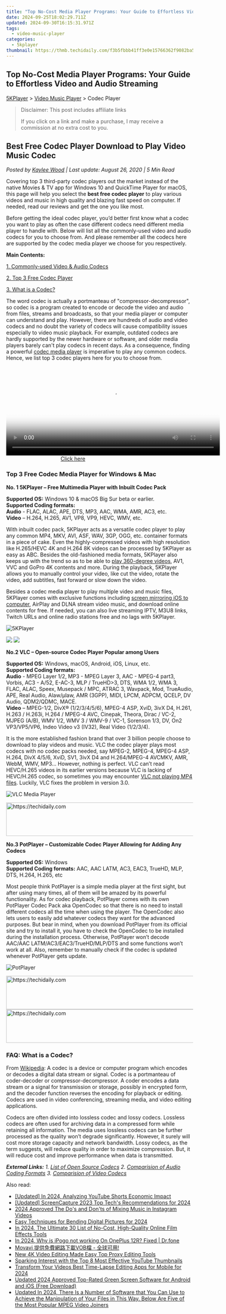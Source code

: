 ```yaml
---
title: "Top No-Cost Media Player Programs: Your Guide to Effortless Video and Audio Streaming"
date: 2024-09-25T18:02:29.711Z
updated: 2024-09-30T16:15:31.971Z
tags:
  - video-music-player
categories:
  - 5kplayer
thumbnail: https://thmb.techidaily.com/f3b5fbbb41ff3e0e15766362f9082ba5609c00b8437978e5e3317dc5d76ea72c.jpg
---
```


## Top No-Cost Media Player Programs: Your Guide to Effortless Video and Audio Streaming

[5KPlayer](https://tools.techidaily.com/5kplayer/products/) \> [Video Music Player](https://tools.techidaily.com/5kplayer/video-music-player/) \> Codec Player 

>  Disclaimer: This post includes affiliate links
>
>  If you click on a link and make a purchase, I may receive a commission at no extra cost to you.
>

## Best Free Codec Player Download to Play Video Music Codec

 _Posted by [Kaylee Wood](https://www.quora.com/profile/Amanda-Hu-21) | Last update: August 26, 2020 | 5 Min Read_

Covering top 3 third-party codec players out the market instead of the native Movies & TV app for Windows 10 and QuickTime Player for macOS, this page will help you select the **best free codec player** to play various videos and music in high quality and blazing fast speed on computer. If needed, read our reviews and get the one you like most.

  
Before getting the ideal codec player, you’d better first know what a codec you want to play as often the case different codecs need different media player to handle with. Below will list all the commonly-used video and audio codecs for you to choose from. And please remember all the codecs here are supported by the codec media player we choose for you respectively.

  
**Main Contents:**

[1\. Commonly-used Video & Audio Codecs](https://tools.techidaily.com/5kplayer/video-music-player/)

[2\. Top 3 Free Codec Player](https://tools.techidaily.com/5kplayer/video-music-player/)

[3\. What is a Codec?](https://tools.techidaily.com/5kplayer/video-music-player/)

The word codec is actually a portmanteau of "compressor-decompressor", so codec is a program created to encode or decode the video and audio from files, streams and broadcasts, so that your media player or computer can understand and play. However, there are hundreds of audio and video codecs and no doubt the variety of codecs will cause compatibility issues especially to video music playback. For example, outdated codecs are hardly supported by the newer hardware or software, and older media players barely can't play codecs in recent days. As a consequence, finding a powerful [codec media player](https://tools.techidaily.com/5kplayer/video-music-player/) is imperative to play any common codecs. Hence, we list top 3 codec players here for you to choose from.

<!-- affiliate ads begin -->
<span id="1982499">
					<video width="576" height="240" style="cursor:pointer"
           poster="//a.impactradius-go.com/display-clicktoplayimage/1982499.png"
           onclick="if(!this.playClicked){this.play();this.setAttribute('controls',true);this.playClicked=true;}">
	   <source src="//a.impactradius-go.com/display-ad/22993-1982499">
	   <img src="//a.impactradius-go.com/display-clicktoplayimage/1982499.png" style="border: none; height: 100%; width: 100%; object-fit: contain">
	</video>
	<div style="width:360px;text-align:center"><a href="javascript:window.open(decodeURIComponent('https%3A%2F%2Fhomestyler.sjv.io%2Fc%2F5597632%2F1982499%2F22993'), '_blank');void(0);">Click here</a></div>
</span>
<img height="0" width="0" src="https://imp.pxf.io/i/5597632/1982499/22993" style="position:absolute;visibility:hidden;" border="0" />
<!-- affiliate ads end -->

### Top 3 Free Codec Media Player for Windows & Mac

**No. 1 5KPlayer – Free Multimedia Player with Inbuilt Codec Pack**

**Supported OS:** Windows 10 & macOS Big Sur beta or earlier.  
**Supported Coding formats:**   
**Audio** \- FLAC, ALAC, APE, DTS, MP3, AAC, WMA, AMR, AC3, etc.   
**Video** – H.264, H.265, AV1, VP8, VP9, HEVC, WMV, etc.

With inbuilt codec pack, 5KPlayer acts as a versatile codec player to play any common MP4, MKV, AVI, ASF, WAV, 3GP, OGG, etc. container formats in a piece of cake. Even the highly-compressed videos with high resolution like H.265/HEVC 4K and H.264 8K videos can be processed by 5KPlayer as easy as ABC. Besides the old-fashioned media formats, 5KPlayer also keeps up with the trend so as to be able to [play 360-degree videos](https://tools.techidaily.com/5kplayer/video-music-player/), AV1, VVC and GoPro 4K contents and more. During the playback, 5KPlayer allows you to manually control your video, like cut the video, rotate the video, add subtitles, fast forward or slow down the video.

Besides a codec media player to play multiple video and music files, 5KPlayer comes with exclusive functions including [screen mirroring iOS to computer](https://tools.techidaily.com/5kplayer/airplay/), AirPlay and DLNA stream video music, and download online contents for free. If needed, you can also live streaming IPTV, M3U8 links, Twitch URLs and online radio stations free and no lags with 5KPlayer.

![5KPlayer](https://www.5kplayer.com/video-music-player/img/hevc-player-mac.jpg) 

[![](https://www.5kplayer.com/video-music-player/../button/freedownwhitewin.png)](https://tools.techidaily.com/5kplayer/products/) [![](https://www.5kplayer.com/video-music-player/../button/freedownbackmac.png)](https://tools.techidaily.com/5kplayer/products/) 

**No.2 VLC – Open-source Codec Player Popular among Users**

**Supported OS:** Windows, macOS, Android, iOS, Linux, etc.  
**Supported Coding formats:**   
**Audio** \- MPEG Layer 1/2, MP3 - MPEG Layer 3, AAC - MPEG-4 part3, Vorbis, AC3 - A/52, E-AC-3, MLP / TrueHD>3, DTS, WMA 1/2, WMA 3, FLAC, ALAC, Speex, Musepack / MPC, ATRAC 3, Wavpack, Mod, TrueAudio, APE, Real Audio, Alaw/µlaw, AMR (3GPP), MIDI, LPCM, ADPCM, QCELP, DV Audio, QDM2/QDMC, MACE.  
**Video** – MPEG-1/2, DivX® (1/2/3/4/5/6), MPEG-4 ASP, XviD, 3ivX D4, H.261, H.263 / H.263i, H.264 / MPEG-4 AVC, Cinepak, Theora, Dirac / VC-2, MJPEG (A/B), WMV 1/2, WMV 3 / WMV-9 / VC-1, Sorenson 1/3, DV, On2 VP3/VP5/VP6, Indeo Video v3 (IV32), Real Video (1/2/3/4).

It is the more established fashion brand that over 3 billion people choose to download to play videos and music. VLC the codec player plays most codecs with no codec packs needed, say MPEG-2, MPEG-4, MPEG-4 ASP, H.264, DivX 4/5/6, XviD, SV1, 3ivX D4 and H.264/MPEG-4 AVCMKV, AMR, WebM, WMV, MP3… However, nothing is perfect. VLC can’t read HEVC/H.265 videos in its earlier versions because VLC is lacking of HEVC/H.265 codec, so sometimes you may encounter [VLC not playing MP4 files](https://tools.techidaily.com/5kplayer/video-music-player/). Luckily, VLC fixes the problem in version 3.0.

![VLC Media Player](https://www.5kplayer.com/video-music-player/img/hevc-player-mac-vlc.jpg) 

<!-- affiliate ads begin -->
<a href="https://aligracehair.sjv.io/c/5597632/1972698/19272" target="_top" id="1972698">
  <img src="//a.impactradius-go.com/display-ad/19272-1972698" border="0" alt="https://techidaily.com" width="728" height="90"/>
</a>
<img height="0" width="0" src="https://aligracehair.sjv.io/i/5597632/1972698/19272" style="position:absolute;visibility:hidden;" border="0" />
<!-- affiliate ads end -->

**No.3 PotPlayer – Customizable Codec Player Allowing for Adding Any Codecs**

**Supported OS:** Windows  
**Supported Coding formats:** AAC, AAC LATM, AC3, EAC3, TrueHD, MLP, DTS, H.264, H.265, etc

Most people think PotPlayer is a simple media player at the first sight, but after using many times, all of them will be amazed by its powerful functionality. As for codec playback, PotPlayer comes with its own PotPlayer Codec Pack aka OpenCodec so that there is no need to install different codecs all the time when using the player. The OpenCodec also lets users to easily add whatever codecs they want for the advanced purposes. But bear in mind, when you download PotPlayer from its official site and try to install it, you have to check the OpenCodec to be installed during the installation process. Otherwise, PotPlayer won’t decode AAC/AAC LATM/AC3/EAC3/TrueHD/MLP/DTS and some functions won’t work at all. Also, remember to manually check if the codec is updated whenever PotPlayer gets update.

![PotPlayer](https://www.5kplayer.com/video-music-player/img/potplayer-4k.jpg) 

<!-- affiliate ads begin -->
<a href="https://imp.i357552.net/c/5597632/863035/11832" target="_top" id="863035">
  <img src="//a.impactradius-go.com/display-ad/11832-863035" border="0" alt="https://techidaily.com" width="728" height="90"/>
</a>
<img height="0" width="0" src="https://imp.i357552.net/i/5597632/863035/11832" style="position:absolute;visibility:hidden;" border="0" />
<!-- affiliate ads end -->

<!-- affiliate ads begin -->
<a href="https://appsumo.8odi.net/c/5597632/2144283/7443" target="_top" id="2144283">
  <img src="//a.impactradius-go.com/display-ad/7443-2144283" border="0" alt="https://techidaily.com" width="600" height="90"/>
</a>
<img height="0" width="0" src="https://appsumo.8odi.net/i/5597632/2144283/7443" style="position:absolute;visibility:hidden;" border="0" />
<!-- affiliate ads end -->

### FAQ: What is a Codec?

From [Wikipedia](https://en.wikipedia.org/wiki/Codec): A codec is a device or computer program which encodes or decodes a digital data stream or signal. Codec is a portmanteau of coder-decoder or compressor-decompressor. A coder encodes a data stream or a signal for transmission or storage, possibly in encrypted form, and the decoder function reverses the encoding for playback or editing. Codecs are used in video conferencing, streaming media, and video editing applications.

Codecs are often divided into lossless codec and lossy codecs. Lossless codecs are often used for archiving data in a compressed form while retaining all information. The media uses lossless codecs can be further processed as the quality won’t degrade significantly. However, it surely will cost more storage capacity and network bandwidth. Lossy codecs, as the term suggests, will reduce quality in order to maximize compression. But, it will reduce cost and improve performance when data is transmitted.

_**External Links:**_ 
 _1\. [List of Open Source Codecs](https://en.wikipedia.org/wiki/List%5Fof%5Fopen-source%5Fcodecs)_ 
 _2\. [Comparision of Audio Coding Formats](https://en.wikipedia.org/wiki/Comparison%5Fof%5Faudio%5Fcoding%5Fformats)_ 
 _3\. [Comparision of Video Codecs](https://en.wikipedia.org/wiki/Comparison%5Fof%5Fvideo%5Fcodecs)_

<ins class="adsbygoogle"
     style="display:block"
     data-ad-format="autorelaxed"
     data-ad-client="ca-pub-7571918770474297"
     data-ad-slot="1223367746"></ins>

<ins class="adsbygoogle"
     style="display:block"
     data-ad-client="ca-pub-7571918770474297"
     data-ad-slot="8358498916"
     data-ad-format="auto"
     data-full-width-responsive="true"></ins>

<span class="atpl-alsoreadstyle">Also read:</span>
<div><ul>
<li><a href="https://youtube-zero.techidaily.com/ed-in-2024-analyzing-youtube-shorts-economic-impact/"><u>[Updated] In 2024, Analyzing YouTube Shorts Economic Impact</u></a></li>
<li><a href="https://remote-screen-capture.techidaily.com/updated-screencapture-2023-top-techs-recommendations-for-2024/"><u>[Updated] ScreenCapture 2023 Top Tech's Recommendations for 2024</u></a></li>
<li><a href="https://vp-tips.techidaily.com/2024-approved-the-dos-and-donts-of-mixing-music-in-instagram-videos/"><u>2024 Approved The Do's and Don'ts of Mixing Music in Instagram Videos</u></a></li>
<li><a href="https://fox-info.techidaily.com/easy-techniques-for-bending-digital-pictures-for-2024/"><u>Easy Techniques for Bending Digital Pictures for 2024</u></a></li>
<li><a href="https://some-guidance.techidaily.com/in-2024-the-ultimate-30-list-of-no-cost-high-quality-online-film-effects-tools/"><u>In 2024, The Ultimate 30 List of No-Cost, High-Quality Online Film Effects Tools</u></a></li>
<li><a href="https://android-pokemon-go.techidaily.com/in-2024-why-is-ipogo-not-working-on-oneplus-12r-fixed-drfone-by-drfone-virtual-android/"><u>In 2024, Why is iPogo not working On OnePlus 12R? Fixed | Dr.fone</u></a></li>
<li><a href="https://tech-recovery.techidaily.com/1726226605936-movavi-vob/"><u>Movavi 提供免費網路下載VOB檔 - 全球可用!</u></a></li>
<li><a href="https://video-ai-editor.techidaily.com/new-4k-video-editing-made-easy-top-proxy-editing-tools/"><u>New 4K Video Editing Made Easy Top Proxy Editing Tools</u></a></li>
<li><a href="https://youtube-videos.techidaily.com/sparking-interest-with-the-top-8-most-effective-youtube-thumbnails/"><u>Sparking Interest with the Top 8 Most Effective YouTube Thumbnails</u></a></li>
<li><a href="https://video-ai-editor.techidaily.com/transform-your-videos-best-time-lapse-editing-apps-for-mobile-for-2024/"><u>Transform Your Videos Best Time-Lapse Editing Apps for Mobile for 2024</u></a></li>
<li><a href="https://video-ai-editor.techidaily.com/updated-2024-approved-top-rated-green-screen-software-for-android-and-ios-free-download/"><u>Updated 2024 Approved Top-Rated Green Screen Software for Android and iOS (Free Download)</u></a></li>
<li><a href="https://video-ai-editor.techidaily.com/updated-in-2024-there-is-a-number-of-software-that-you-can-use-to-achieve-the-manipulation-of-your-files-in-this-way-below-are-five-of-the-most-popular-mpeg/"><u>Updated In 2024, There Is a Number of Software that You Can Use to Achieve the Manipulation of Your Files in This Way. Below Are Five of the Most Popular MPEG Video Joiners</u></a></li>
</ul></div>

